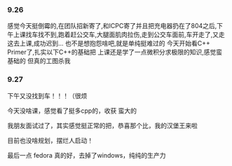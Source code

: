### 9.26 
感觉今天挺倒霉的,在团队招新寄了,和ICPC寄了并且把充电器扔在了804之后,下午上课找车找不到,跑着赶公交车,大腿面肌肉拉伤,走到公交车面前,车开走了,又走这去上课,成功迟到...
也不是想抱怨啥吧,就是单纯挺难过的
今天开始看C++ Primer了,扎实以下C++的基础把
上课还是学了一点微积分求极限的知识,感觉蛮基础的
但真的工图杀我


### 9.27
下午又没找到车！！！（很烦 

今天没啥课，感觉看了挺多cpp的，收获
蛮大的

我朋友面试过了，其实感觉挺正常的把，恭喜那个比，我的汉堡王来啦

目前也没啥规划，摆烂人启动！

最后一点 fedora 真的好，去掉了windows，纯纯的生产力



